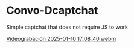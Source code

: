 # Convo-Dcaptchat
Simple captchat that does not require JS to work

[Videograbación 2025-01-10 17_08_40.webm](https://github.com/user-attachments/assets/6370cbaf-66e6-47cf-b41c-0d208cfc2eac)
